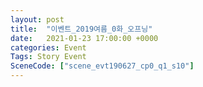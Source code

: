 ```yaml
---
layout: post
title:  "이벤트_2019여름_0화_오프닝"
date:   2021-01-23 17:00:00 +0000
categories: Event
Tags: Story Event
SceneCode: ["scene_evt190627_cp0_q1_s10"]
---
```

